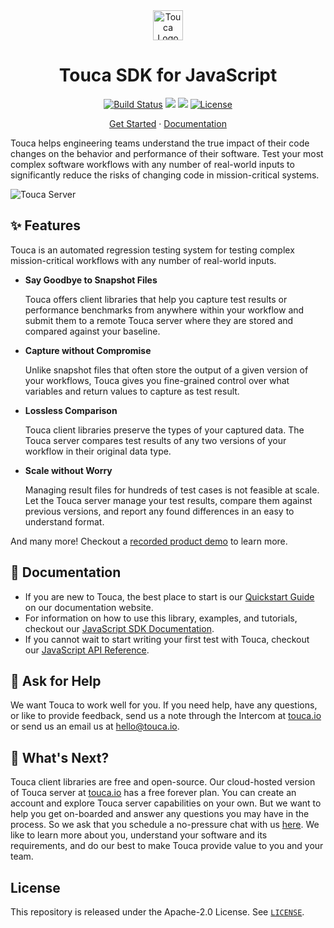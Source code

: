 <div align="center">
  <a href="https://touca.io" target="_blank" rel="noopener">
    <img alt="Touca Logo" height="48px" src="https://touca.io/logo/touca-logo-w-text.svg" />
  </a>
  <h1>Touca SDK for JavaScript</h1>
  <p>
    <a href="" target="_blank" rel="noopener"><img alt="Build Status" src="https://img.shields.io/github/workflow/status/trytouca/touca-js/touca-js-main" /></a>
    <a href="https://app.codecov.io/gh/trytouca/touca-js"><img src="https://img.shields.io/codecov/c/github/trytouca/touca-js"/></a>
    <a href="https://app.codacy.com/gh/trytouca/touca-js"><img src="https://img.shields.io/codacy/grade/dca09feb49f142468bdd864a8015a53f"/></a>
    <a href="https://github.com/trytouca/touca-js/blob/main/LICENSE" target="_blank" rel="noopener"><img alt="License" src="https://img.shields.io/github/license/trytouca/touca-js" /></a>
  </p>
  <p>
    <a href="https://app.touca.io" target="_blank" rel="noopener">Get Started</a>
    <span> &middot; </span>
    <a href="https://docs.touca.io/api/js-sdk" target="_blank" rel="noopener">Documentation</a>
  </p>
</div>

Touca helps engineering teams understand the true impact of their code changes
on the behavior and performance of their software.
Test your most complex software workflows with any number of real-world inputs
to significantly reduce the risks of changing code in mission-critical systems.

![Touca Server](https://gblobscdn.gitbook.com/assets%2F-MWzZns5gcbaOLND3iQY%2F-MbwEQRnyNCcNhCOZail%2F-MbwFdJnPRjj4AxZb5a9%2Fpic1.png?alt=media&token=53187b81-7358-4701-95e6-b3e420dd10bd)

## ✨ Features

Touca is an automated regression testing system for testing complex
mission-critical workflows with any number of real-world inputs.

  * **Say Goodbye to Snapshot Files**

    Touca offers client libraries that help you capture test results or
    performance benchmarks from anywhere within your workflow and submit
    them to a remote Touca server where they are stored and compared
    against your baseline.

  * **Capture without Compromise**

    Unlike snapshot files that often store the output of a given version
    of your workflows, Touca gives you fine-grained control over what
    variables and return values to capture as test result.

  * **Lossless Comparison**

    Touca client libraries preserve the types of your captured data. The
    Touca server compares test results of any two versions of your workflow
    in their original data type.

  * **Scale without Worry**

    Managing result files for hundreds of test cases is not feasible at
    scale. Let the Touca server manage your test results, compare them
    against previous versions, and report any found differences in an easy
    to understand format.

And many more! Checkout a [recorded product demo][youtube] to learn more.

## 📖 Documentation

* If you are new to Touca, the best place to start is our
  [Quickstart Guide][docs-quickstart] on our documentation website.
* For information on how to use this library, examples, and tutorials,
  checkout our [JavaScript SDK Documentation][docs-js].
* If you cannot wait to start writing your first test with Touca,
  checkout our [JavaScript API Reference][docs-js-api].

## 🙋 Ask for Help

We want Touca to work well for you. If you need help, have any questions, or
like to provide feedback, send us a note through the Intercom at [touca.io] or
send us an email us at [hello@touca.io](mailto:hello@touca.io).

## 💸 What's Next?

Touca client libraries are free and open-source. Our cloud-hosted version of
Touca server at [touca.io] has a free forever plan. You can create an account
and explore Touca server capabilities on your own. But we want to help you
get on-boarded and answer any questions you may have in the process.
So we ask that you schedule a no-pressure chat with us [here][calendly].
We like to learn more about you, understand your software and its requirements,
and do our best to make Touca provide value to you and your team.

## License

This repository is released under the Apache-2.0 License. See [`LICENSE`][license].

[touca.io]: https://touca.io
[calendly]: https://calendly.com/ghorbanzade/30min
[youtube]: https://www.youtube.com/channel/UCAGugoQDJY3wdMuqETTOvIA
[hello@touca.io]: mailto:hello@touca.io
[license]: https://github.com/trytouca/touca-js/blob/main/LICENSE

[docs-quickstart]: https://docs.touca.io/getting-started/quickstart
[docs-js]: https://docs.touca.io/api/js-sdk
[docs-js-api]: https://app.touca.io/docs/clients/js/api.html
